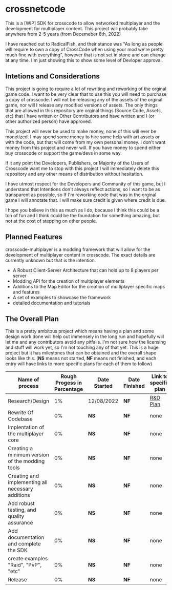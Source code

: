 # crossnetcode
This is a [WIP] SDK for crosscode to allow networked multiplayer and the development for multiplayer content. This project will probably take anywhere from 2-5 years (from Decemeber 8th, 2022) 

I have reached out to RadicalFish, and their stance was "As long as people will require to own a copy of CrossCode when using your mod we're pretty much fine with everything", however that is not set in stone and can change at any time. I'm just showing this to show some level of Devloper approval.

## Intetions and Considerations
This project is going to require a lot of rewriting and reworking of the orginal game code. I want to be very clear that to use this you will need to purchase a copy of crosscode. I will not be releasing any of the assets of the orginal game, nor will I release any modified versions of assets. The only things that are allowed in this repository are orginal things (Source Code, Assets, etc) that I have written or Other Contributors and have written and I (or other authorized person) have approved.

This project will never be used to make money, none of this will ever be monetized. I may spend some money to hire some help with art assets or with the code, but that will come from my own personal money. I don't want money from this project and never will. If you have money to spend either buy crosscode or support the game/devs in some way. 

If it any point the Developers, Publishers, or Majority of the Users of Crosscode want me to stop with this project I will immediately delete this repository and any other means of distribution without hesitation.

I have utmost respect for the Developers and Community of this game, but I understand that Intentions don't always reflect actions, so I want to be as transparent as possible, so If I'm reworking code that was in the orginal game I will annotate that. I will make sure credit is given where credit is due.

I hope you believe in this as much as I do, because I think this could be a ton of fun and I think could be the foundation for something amazing, but not at the cost of stepping on other people.

## Planned Features
crosscode-multiplayer is a modding framework that will allow for the development of multiplayer content in crosscode. The exact details are currently unknown but that is the intention.
- A Robust Client-Server Architecture that can hold up to 8 players per server
- Modding API for the creation of multiplayer elements
- Additions to the Map Editor for the creation of multiplayer specific maps and features
- A set of examples to showcase the framework
- detailed documentation and tutorials

## The Overall Plan
This is a pretty ambitous project which means having a plan and some design work done will help out immensely in the long run and hopefully will let me and any contributors avoid any pitfalls. I'm not sure how the licensing and stuff will work yet, so I'm not touching any of that yet. This is a huge project but it has milestones that can be obtained and the overall shape looks like this. (**NS** means not started, **NF** means not finished, and each entry will have links to more specific plans for each of them to follow)

| Name of process | Rough Progess in Percentage | Date Started | Date Finished | Link to specific plan | 
| --- | --- | --- | --- | --- |
| Research/Design | 1% | 12/08/2022 | **NF** | [R&D Plan](Docs/Plans/research_design_plan.md) |
| Rewrite Of Codebase | 0% | **NS** | **NF** | none |
| Implentation of the multiplayer core | 0% | **NS** | **NF** | none |
| Creating a minimum version of the modding tools | 0% | **NS** | **NF** | none |
| Creating and implementing all necessary additions | 0% | **NS** | **NF** | none |
| Add robust testing, and quality assurance | 0% | **NS** | **NF** | none |
| Add documentation and complete the SDK | 0% | **NS** | **NF** | none |
| create examples "Raid", "PvP", "etc" | 0% | **NS** | **NF** | none |
| Release | 0% | **NS** | **NF** | none |
